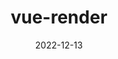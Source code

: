 ---
layout: Post
title: vue-render
subTitle: vue中的渲染函数
date: 2022-12-13
useHeaderImage: true
headerImage:  /img/in-post/2022-12-13/header.jpg
headerMask: rgb(67, 65, 47, .2)
permalinkPattern: /post/:year/:month/:day/:slug/
tags:
  - render函数
---